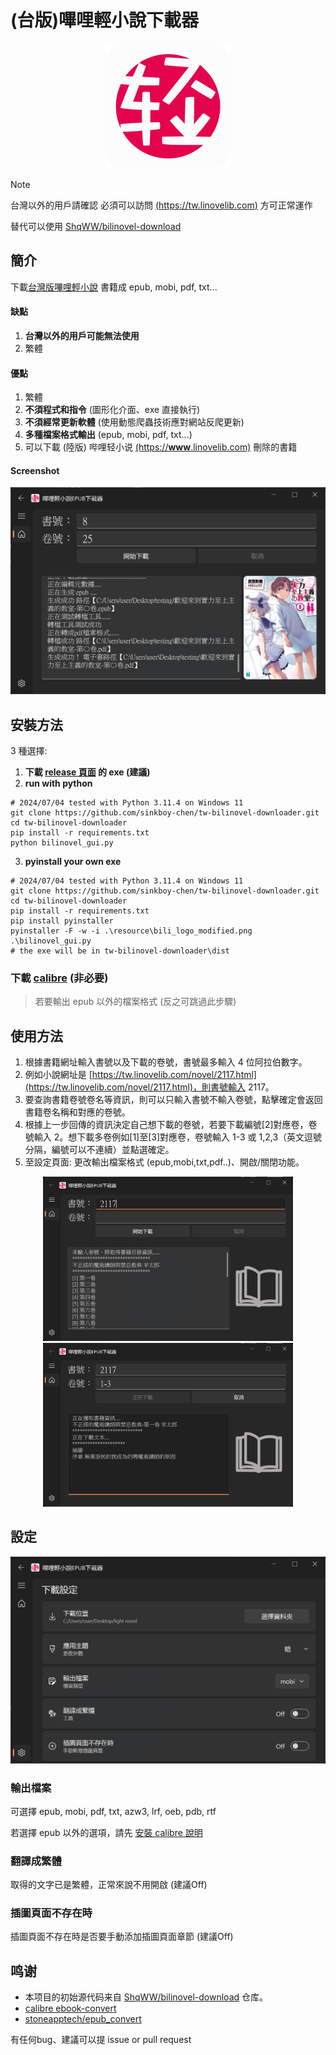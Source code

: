 # (台版)嗶哩輕小說下載器

<p align="center">
  <img src="resource/bili_logo_modified_big.png" width="200";"/> 
</p>

> [!NOTE]
> 台灣以外的用戶請確認 必須可以訪問 [(https://tw.linovelib.com)](https://tw.linovelib.com) 方可正常運作
> 
> 替代可以使用 [ShqWW/bilinovel-download](https://github.com/ShqWW/bilinovel-download)

<!---
- [簡介](#簡介)
- [安裝方法](#安裝方法)
- [使用方法](#使用方法)
- [設定](#設定)
- [鸣谢](#鸣谢)
-->

## 簡介
下載[台灣版嗶哩輕小說](https://tw.linovelib.com) 書籍成 epub, mobi, pdf, txt...

#### 缺點
1. **台灣以外的用戶可能無法使用**
1. 繁體

#### 優點
1. 繁體
1. **不須程式和指令** (圖形化介面、exe 直接執行)
1. **不須經常更新軟體** (使用動態爬蟲技術應對網站反爬更新)
1. **多種檔案格式輸出** (epub, mobi, pdf, txt...)
1. 可以下載 (陸版) 哔哩轻小说 [(https://**www**.linovelib.com)](https://www.linovelib.com) 刪除的書籍

#### Screenshot

![app main screenshot](resource/app-screenshot16.png)

## 安裝方法
3 種選擇:
1. **下載 [release 頁面](https://github.com/sinkboy-chen/tw-bilinovel-downloader/releases) 的 exe (建議)**
2. **run with python**
```
# 2024/07/04 tested with Python 3.11.4 on Windows 11
git clone https://github.com/sinkboy-chen/tw-bilinovel-downloader.git
cd tw-bilinovel-downloader
pip install -r requirements.txt
python bilinovel_gui.py
```

3. **pyinstall your own exe**
```
# 2024/07/04 tested with Python 3.11.4 on Windows 11
git clone https://github.com/sinkboy-chen/tw-bilinovel-downloader.git
cd tw-bilinovel-downloader
pip install -r requirements.txt
pip install pyinstaller
pyinstaller -F -w -i .\resource\bili_logo_modified.png .\bilinovel_gui.py
# the exe will be in tw-bilinovel-downloader\dist
```

### 下載  [calibre](https://calibre-ebook.com/download) (非必要)
> 若要輸出 epub 以外的檔案格式 (反之可跳過此步驟)

## 使用方法
1. 根據書籍網址輸入書號以及下載的卷號，書號最多輸入 4 位阿拉伯數字。
1. 例如小說網址是 [https://tw.linovelib.com/novel/2117.html](https://tw.linovelib.com/novel/2117.html)，則書號輸入 2117。
1. 要查詢書籍卷號卷名等資訊，則可以只輸入書號不輸入卷號，點擊確定會返回書籍卷名稱和對應的卷號。
1. 根據上一步回傳的資訊決定自己想下載的卷號，若要下載編號[2]對應卷，卷號輸入 2。想下載多卷例如[1]至[3]對應卷，卷號輸入 1-3 或 1,2,3（英文逗號分隔，編號可以不連續）並點選確定。
1. 至設定頁面: 更改輸出檔案格式 (epub,mobi,txt,pdf..)、開啟/關閉功能。

<div align="center">
  <img src="resource/app-screenshot10.png" width="400"/>
  <img src="resource/app-screenshot13.png" width="400"/>
</div>

## 設定
![app screenshot 8](resource/app-screenshot8.png)

### 輸出檔案
可選擇 epub, mobi, pdf, txt, azw3, lrf, oeb, pdb, rtf

若選擇 epub 以外的選項，請先 [安裝 calibre 說明](#下載--calibre-非必要)

### 翻譯成繁體
取得的文字已是繁體，正常來說不用開啟 (建議Off)

### 插圖頁面不存在時
插圖頁面不存在時是否要手動添加插圖頁面章節 (建議Off)

## 鸣谢
- 本项目的初始源代码来自 [ShqWW/bilinovel-download](https://github.com/ShqWW/bilinovel-download) 仓库。
- [calibre ebook-convert](https://calibre-ebook.com/download)
- [stoneapptech/epub_convert](https://github.com/stoneapptech/epub_convert)

有任何bug、建議可以提 issue or pull request
